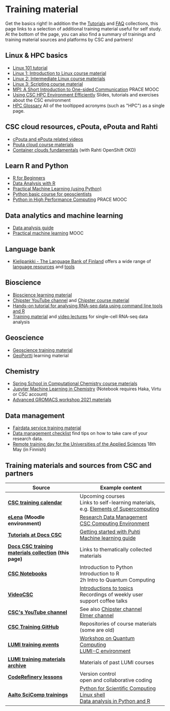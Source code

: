 # Training material

Get the basics right! In addition the the [Tutorials](tutorials/index.md)
and [FAQ](faq/index.md) collections, this page links to a selection of
additional training material useful for self study. At the bottom of the
page, you can also find a summary of trainings and training material sources
and platforms by CSC and partners!

## Linux & HPC basics

* [Linux 101 tutorial](tutorials/env-guide/index.md)
* [Linux 1: Introduction to Linux course material](https://www.csc.fi/en/web/training/-/linux1_autumn2018)
* [Linux 2: Intermediate Linux course materials](https://www.csc.fi/web/training/-/linux-2-november-2018)
* [Linux 3: Scripting course material](https://www.csc.fi/web/training/-/linux3_spring_2019)
* [MPI: A Short Introduction to One-sided Communication](https://www.futurelearn.com/courses/mpi-one-sided) PRACE MOOC
* [Using CSC HPC Environment Efficiently](https://a3s.fi/CSC_training/csc-env.html) Slides, tutorials and exercises about the CSC environment
* [HPC Glossary](glossary.md) All of the tooltipped acronyms (such as "HPC") as a single page.

## CSC cloud resources, cPouta, ePouta and Rahti

* [cPouta and ePouta related videos](../cloud/pouta/pouta-videos.md)
* [Pouta cloud course materials](https://pouta-course.a3s.fi/index.html)
* [Container clouds fundamentals](https://rahti-course.a3s.fi/basic.html) (with Rahti OpenShift OKD)

## Learn R and Python

* [R for Beginners](https://github.com/csc-training/R-for-beginners)
* [Data Analysis with R](https://github.com/csc-training/da-with-r-remote)
* [Practical Machine Learning (using Python)](https://e-learn.csc.fi/course/view.php?id=14)
* [Python basic course for geoscientists](https://geo-python.github.io/site/)
* [Python in High Performance Computing](https://www.futurelearn.com/courses/python-in-hpc) PRACE MOOC

## Data analytics and machine learning

* [Data analysis guide](tutorials/da-guide.md)
* [Practical machine learning](https://e-learn.csc.fi/course/view.php?id=14) MOOC

## Language bank

* [Kielipankki - The Language Bank of Finland](https://www.kielipankki.fi/language-bank/) offers a wide range of [language resources](https://www.kielipankki.fi/corpora/) and [tools](https://www.kielipankki.fi/tools/)

## Bioscience

* [Bioscience learning material](https://research.csc.fi/bioscience-learning-materials)
* [Chipster YouTube channel](https://www.youtube.com/channel/UCnL-Lx5gGlW01OkskZL7JEQ/playlists) and [Chipster course material](https://chipster.csc.fi/manual/courses.html)
* [Hands-on tutorial for analysing RNA-seq data using command line tools and R](https://research.csc.fi/rnaseq-tutorial)
* [Training material](https://github.com/NBISweden/excelerate-scRNAseq) and [video lectures](https://www.youtube.com/playlist?list=PLjiXAZO27elC_xnk7gVNM85I2IQl5BEJN) for single-cell RNA-seq data analysis

## Geoscience

* [Geoscience training material](https://research.csc.fi/gis-learning-materials)
* [GeoPortti](http://www.geoportti.fi/skills-development/) learning material

## Chemistry

* [Spring School in Computational Chemistry course materials](https://ssl.eventilla.com/sscc-2023)
* [Jupyter Machine Learning in Chemistry](https://notebooks.csc.fi) (Notebook requires Haka, Virtu or CSC account)
* [Advanced GROMACS workshop 2021 materials](https://a3s.fi/advanced_gmx/PRACE_CSC_BioExcelWorkshop-GROMACS_workflows_and_advanced_topics.html)

## Data management

* [Fairdata service training material](https://www.fairdata.fi/en/training/materials/)
* [Data management checklist](https://www.fairdata.fi/en/why-fairdata/data-management-checklist/) find tips on how to take care of your research data.
* [Remote training day for the Universities of the Applied Sciences](https://www.csc.fi/web/training/-/csc-tki-toiminnan-tukena) 18th May (in Finnish)

## Training materials and sources from CSC and partners

| Source | Example content |
| -------- | -------- |
| **[CSC training calendar](https://csc.fi/web/guest/training)** | Upcoming courses <br> Links to self-learning materials, e.g. [Elements of Supercomputing](https://edukamu.fi/elements-of-supercomputing) |
| **[eLena](https://e-learn.csc.fi) (Moodle environment)** | [Research Data Management](https://e-learn.csc.fi/course/view.php?id=63) <br> [CSC Computing Environment](https://e-learn.csc.fi/course/view.php?id=76) |
| **[Tutorials at Docs CSC](tutorials/index.md)** | [Getting started with Puhti](tutorials/puhti_quick.md) <br> [Machine learning guide](tutorials/ml-guide.md) |
| **[Docs CSC training materials collection](training-material.md) (this page)** | Links to thematically collected materials |
| **[CSC Notebooks](https://notebooks.rahtiapp.fi)** |  Introduction to Python <br> Introduction to R <br> 2h Intro to Quantum Computing |
| **[VideoCSC](https://video.csc.fi)** | [Introductions to topics](https://video.csc.fi/category/Training%3EIntroductions+to+Topics/455249) <br> Recordings of weekly user support coffee talks |
| **[CSC's YouTube channel](https://www.youtube.com/c/CscFi)** | See also [Chipster channel](https://www.youtube.com/channel/UCnL-Lx5gGlW01OkskZL7JEQ) <br> [Elmer channel](https://www.youtube.com/user/elmerfem) |
| **[CSC Training GitHub](https://github.com/csc-training)** | Repositories of course materials (some are old) |
|**[LUMI training events](https://www.lumi-supercomputer.eu/events/)** | [Workshop on Quantum Computing](https://www.lumi-supercomputer.eu/events/workshop-on-quantum-computing-hybrid-systems/) <br> [LUMI-C environment](https://www.lumi-supercomputer.eu/events/detailed-introduction-to-the-lumi-c-environment-and-architecture/) |
| **[LUMI training materials archive](https://lumi-supercomputer.github.io/LUMI-training-materials/)** | Materials of past LUMI courses |
| **[CodeRefinery lessons](https://coderefinery.org/lessons/)** | Version control <br> open and collaborative coding |
| **[Aalto SciComp trainings](https://scicomp.aalto.fi/training/)** | [Python for Scientific Computing](https://aaltoscicomp.github.io/python-for-scicomp/) <br> [Linux shell](https://aaltoscicomp.github.io/linux-shell/) <br> [Data analysis in Python and R](https://aaltoscicomp.github.io/data-analysis-workflows-course/) |
